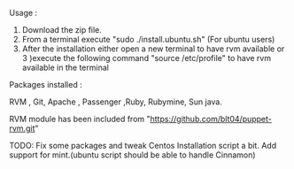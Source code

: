 Usage :
1) Download the zip file.
2) From a terminal execute "sudo ./install.ubuntu.sh" (For ubuntu users)
3) After the installation either open a new terminal to have rvm available
or
3 )execute the following command "source /etc/profile" to have rvm available in the terminal

Packages installed :

RVM , Git, Apache , Passenger ,Ruby, Rubymine, Sun java.


RVM module has been included from  "https://github.com/blt04/puppet-rvm.git"

TODO:
 Fix some packages and tweak Centos Installation script a bit.
 Add support for mint.(ubuntu script should be able to handle Cinnamon)   